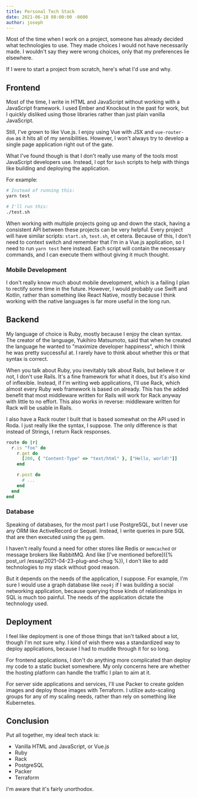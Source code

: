```yaml
---
title: Personal Tech Stack
date: 2021-06-18 08:00:00 -0600
author: joseph
---
```


Most of the time when I work on a project, someone has already decided what technologies to use. They made choices I would not have necessarily made. I wouldn't say they were wrong choices, only that my preferences lie elsewhere.

If I were to start a project from scratch, here's what I'd use and why.

## Frontend

Most of the time, I write in HTML and JavaScript without working with a JavaScript framework. I used Ember and Knockout in the past for work, but I quickly disliked using those libraries rather than just plain vanilla JavaScript.

Still, I've grown to like Vue.js. I enjoy using Vue with JSX and `vue-router-dom` as it hits all of my sensibilities. However, I won't always try to develop a single page application right out of the gate.

What I've found though is that I don't really use many of the tools most JavaScript developers use. Instead, I opt for `bash` scripts to help with things like building and deploying the application.

For example:

```bash
# Instead of running this:
yarn test

# I'll run this:
./test.sh
```

When working with multiple projects going up and down the stack, having a consistent API between these projects can be very helpful. Every project will have similar scripts: `start.sh`, `test.sh`, et cetera. Because of this, I don't need to context switch and remember that I'm in a Vue.js application, so I need to run `yarn test` here instead. Each script will contain the necessary commands, and I can execute them without giving it much thought.

### Mobile Development

I don't really know much about mobile development, which is a failing I plan to rectify some time in the future. However, I would probably use Swift and Kotlin, rather than something like React Native, mostly because I think working with the native languages is far more useful in the long run.

## Backend

My language of choice is Ruby, mostly because I enjoy the clean syntax. The creator of the language, Yukihiro Matsumoto, said that when he created the language he wanted to "maximize developer happiness", which I think he was pretty successful at. I rarely have to think about whether this or that syntax is correct.

When you talk about Ruby, you inevitably talk about Rails, but believe it or not, I don't use Rails. It's a fine framework for what it does, but it's also kind of inflexible. Instead, if I'm writing web applications, I'll use Rack, which almost every Ruby web framework is based on already. This has the added benefit that most middleware written for Rails will work for Rack anyway with little to no effort. This also works in reverse: middleware written for Rack will be usable in Rails.

I also have a Rack router I built that is based somewhat on the API used in Roda. I just really like the syntax, I suppose. The only difference is that instead of Strings, I return Rack responses.

```ruby
route do |r|
  r.is "foo" do
    r.get do
      [200, { "Content-Type" => "text/html" }, ["Hello, world!"]]
    end

    r.post do
      # ...
    end
  end
end
```

### Database

Speaking of databases, for the most part I use PostgreSQL, but I never use any ORM like ActiveRecord or Sequel. Instead, I write queries in pure SQL that are then  executed using the `pg` gem.

I haven't really found a need for other stores like Redis or `memcached` or message brokers like RabbitMQ. And like [I've mentioned before]({% post_url /essay/2021-04-23-plug-and-chug %}), I don't like to add technologies to my stack without good reason.

But it depends on the needs of the application, I suppose. For example, I'm sure I would use a graph database like `neo4j` if I was building a social networking application, because querying those kinds of relationships in SQL is much too painful. The needs of the application dictate the technology used.

## Deployment

I feel like deployment is one of those things that isn't talked about a lot, though I'm not sure why. I kind of wish there was a standardized way to deploy applications, because I had to muddle through it for so long.

For frontend applications, I don't do anything more complicated than deploy my code to a static bucket somewhere. My only concerns here are whether the hosting platform can handle the traffic I plan to aim at it.

For server side applications and services, I'll use Packer to create golden images and deploy those images with Terraform. I utilize auto-scaling groups for any of my scaling needs, rather than rely on something like Kubernetes.

## Conclusion

Put all together, my ideal tech stack is:

* Vanilla HTML and JavaScript, or Vue.js
* Ruby
* Rack
* PostgreSQL
* Packer
* Terraform

I'm aware that it's fairly unorthodox.
